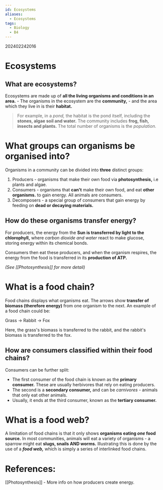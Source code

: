```yaml
---
id: Ecosystems
aliases:
  - Ecosystems
tags:
  - Biology
  - B4
---
```

202402242016

# Ecosystems

## What are **ecosystems?** 

Ecosystems are made up of **all the living organisms and conditions in an area.** 
    - The organisms in the ecosystem are the **community,** 
    - and the area which they live in is their **habitat.** 

> For example, in a *pond,* the habitat is the pond itself, including the **stones, algae soil and water.** The community includes **frog, fish, insects and plants.** The total number of organisms is the *population.*

# What groups can organisms be organised into?


Organisms in a community can be divided into **three** distinct groups:

1. Producers - organisms that make their own food via **photosynthesis,** i.e plants and algae.
2. Consumers - organisms that **can't** make their own food, and eat **other organisms.** to gain energy. All animals are consumers.
3. Decomposers - a special group of consumers that gain energy by feeding on **dead or decaying materials.** 

## How do these organisms transfer energy?

For producers, the energy from the **Sun is transferred by light to the chlorophyll,** where *carbon dioxide and water* react to make glucose, storing energy within its chemical bonds.

Consumers then eat these producers, and when the organism respires, the energy from the food is transferred in its **production of ATP.** 

*(See [[Photosynthesis]] for more detail)* 

# What is a food **chain**?

Food chains displays what organisms eat. The arrows show **transfer of biomass (therefore energy)** from one organism to the next. An example of a food chain could be:

Grass → Rabbit → Fox

Here, the grass's biomass is transferred to the rabbit, and the rabbit's biomass is transferred to the fox.

## How are consumers classified within their food chains?

Consumers can be further split:

- The first consumer of the food chain is known as the **primary consumer.** These are usually herbivores that rely on eating producers.
- The second is a **secondary consumer,** and can be *carnivores -* animals that only eat other animals.
- Usually, it ends at the third consumer, known as the **tertiary consumer.** 

# What is a food **web?** 

A limitation of food chains is that it only shows **organisms eating *one* food source.** In most communities, animals will eat a variety of organisms - a sparrow might eat **slugs, snails AND worms.** Illustrating this is done by the use of a ***food web,*** which is simply a series of interlinked food chains.

# **References:** 
[[Photosynthesis]] - More info on how producers create energy.
